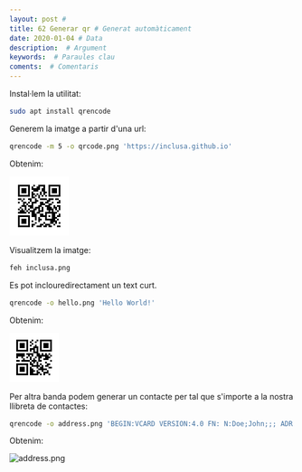```yaml
---
layout: post #
title: 62 Generar qr # Generat automàticament
date: 2020-01-04 # Data
description:  # Argument
keywords:  # Paraules clau
coments:  # Comentaris
---
```


Instal·lem la utilitat:

```bash
sudo apt install qrencode
```

Generem la imatge a partir d'una url:

```bash
qrencode -m 5 -o qrcode.png 'https://inclusa.github.io'
```

Obtenim:

![inclusa.png](/img/inclusa.png)

Visualitzem la imatge:

```bash
feh inclusa.png
```

Es pot inclouredirectament un text curt.

```bash
qrencode -o hello.png 'Hello World!'
```

Obtenim:

![hello.png](/img/hello.png)

Per altra banda podem generar un contacte per tal que s'importe a la nostra llibreta de contactes:

```bash
qrencode -o address.png 'BEGIN:VCARD VERSION:4.0 FN: N:Doe;John;;; ADR:;;Putzbrunner Str. 71;London;;81739; END:VCARD'
```

Obtenim:

![address.png](address.png)
